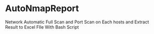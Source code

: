 # AutoNmapReport
Network Automatic Full Scan and Port Scan on Each hosts and Extract Result to Excel FIle With Bash Script
